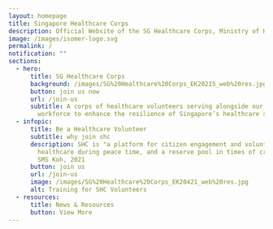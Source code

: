 ```yaml
---
layout: homepage
title: Singapore Healthcare Corps
description: Official Website of the SG Healthcare Corps, Ministry of Health
image: /images/isomer-logo.svg
permalink: /
notification: ""
sections:
  - hero:
      title: SG Healthcare Corps
      background: /images/SG%20Healthcare%20Corps_EK20215_web%20res.jpg
      button: join us now
      url: /join-us
      subtitle: A corps of healthcare volunteers serving alongside our healthcare
        workforce to enhance the resilience of Singapore’s healthcare system.
  - infopic:
      title: Be a Healthcare Volunteer
      subtitle: why join shc
      description: SHC is "a platform for citizen engagement and volunteerism in
        healthcare during peace time, and a reserve pool in times of crisis" -
        SMS Koh, 2021
      button: join us
      url: /join-us
      image: /images/SG%20Healthcare%20Corps_EK20421_web%20res.jpg
      alt: Training for SHC Volunteers
  - resources:
      title: News & Resources
      button: View More
---
```







